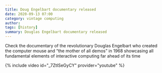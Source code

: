 ```yaml
---
title: Doug Engelbart documentary released
date: 2020-09-13 07:00
category: vintage computing 
author: 
tags: [history]
summary: Douglas Engelbart documentary released
---
```


Check the documentary of the revolutionary Douglas Engelbart who created the computer mouse and “the mother of all demos” in 1968 showcasing all fundamental elements of interactive computing far ahead of its time

{% include video id="_7ZtISeGyCY" provider="youtube" %}